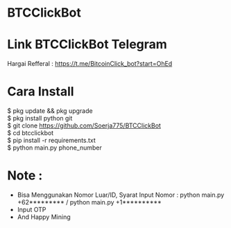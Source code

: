 # BTCClickBot
# Link BTCClickBot Telegram
Hargai Refferal : https://t.me/BitcoinClick_bot?start=OhEd

# Cara Install 
$ pkg update && pkg upgrade<br>
$ pkg install python git <br>
$ git clone https://github.com/Soerja775/BTCClickBot<br>
$ cd btcclickbot<br>
$ pip install -r requirements.txt<br>
$ python main.py phone_number<br>

# Note :
- Bisa Menggunakan Nomor Luar/ID, Syarat Input Nomor : python main.py +62********* / python main.py +1**********
- Input OTP
- And Happy Mining

